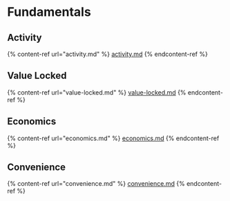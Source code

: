 # Fundamentals

## Activity

{% content-ref url="activity.md" %}
[activity.md](activity.md)
{% endcontent-ref %}

## Value Locked

{% content-ref url="value-locked.md" %}
[value-locked.md](value-locked.md)
{% endcontent-ref %}

## Economics

{% content-ref url="economics.md" %}
[economics.md](economics.md)
{% endcontent-ref %}

## Convenience

{% content-ref url="convenience.md" %}
[convenience.md](convenience.md)
{% endcontent-ref %}

###
